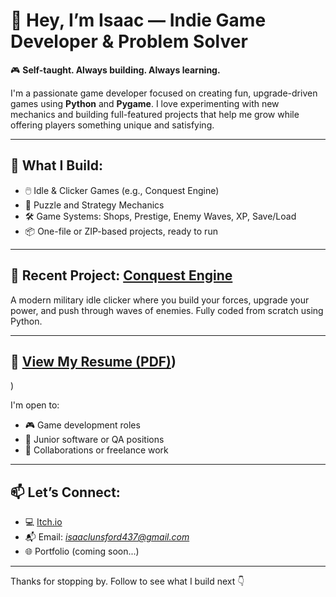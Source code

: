 # 👋 Hey, I’m Isaac — Indie Game Developer & Problem Solver

🎮 **Self-taught. Always building. Always learning.**

I'm a passionate game developer focused on creating fun, upgrade-driven games using **Python** and **Pygame**. I love experimenting with new mechanics and building full-featured projects that help me grow while offering players something unique and satisfying.

---

## 🧰 What I Build:
- 🖱️ Idle & Clicker Games (e.g., Conquest Engine)
- 🧠 Puzzle and Strategy Mechanics
- 🛠️ Game Systems: Shops, Prestige, Enemy Waves, XP, Save/Load
- 📦 One-file or ZIP-based projects, ready to run

---

## 🚀 Recent Project: [Conquest Engine](https://isaaclunsford437.itch.io/conquest-engine)
A modern military idle clicker where you build your forces, upgrade your power, and push through waves of enemies. Fully coded from scratch using Python.

---

## 📄 [View My Resume (PDF)](https://drive.google.com/file/d/1dOnDoUOb56K5q7ZEgTYJ5CEz8qt4oxiE/view?usp=sharing))
)

I'm open to:
- 🎮 Game development roles
- 🧪 Junior software or QA positions
- 🤝 Collaborations or freelance work

---

## 📫 Let’s Connect:
- 💻 [Itch.io]([https://your-itch-link-here](https://isaaclunsford437.itch.io/))
- 📬 Email: *isaaclunsford437@gmail.com*
- 🌐 Portfolio (coming soon...)

---

Thanks for stopping by. Follow to see what I build next 👇
